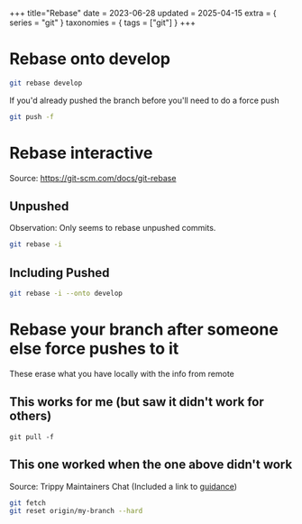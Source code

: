 +++
title="Rebase"
date = 2023-06-28
updated = 2025-04-15
extra = { series = "git" }
taxonomies = { tags = ["git"] }
+++

# Rebase onto develop

```sh
git rebase develop
```

If you'd already pushed the branch before you'll need to do a force push

```sh
git push -f
```

# Rebase interactive

Source: <https://git-scm.com/docs/git-rebase>

## Unpushed

Observation: Only seems to rebase unpushed commits.

```sh
git rebase -i
```

## Including Pushed

```sh
git rebase -i --onto develop
```

# Rebase your branch after someone else force pushes to it

These erase what you have locally with the info from remote

## This works for me (but saw it didn't work for others)

```
git pull -f
```

## This one worked when the one above didn't work

Source: Trippy Maintainers Chat (Included a link to [guidance](https://stackoverflow.com/questions/1628088/reset-local-repository-branch-to-be-just-like-remote-repository-head))

```sh
git fetch
git reset origin/my-branch --hard
```
